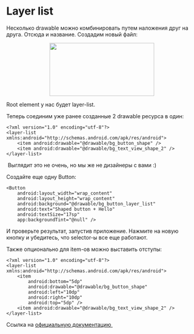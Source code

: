 <h1>Layer list</h1>

<p>Несколько drawable можно комбинировать путем наложения друг на друга. Отсюда и название. Создадим новый файл:</p>

<p style="text-align: center;"><img alt="" height="140" name="Снимок экрана 2022-04-24 в 14.36.59.png" src="https://ucarecdn.com/c2a7efb8-45af-477c-b6f6-e811f4a70006/" width="276"></p>

<p>Root element у нас будет layer-list.</p>

<p>Теперь соединим уже ранее созданные 2 drawable ресурса в один:</p>

<pre><code>&lt;?xml version="1.0" encoding="utf-8"?&gt;
&lt;layer-list xmlns:android="http://schemas.android.com/apk/res/android"&gt;
    &lt;item android:drawable="@drawable/bg_button_shape" /&gt;
    &lt;item android:drawable="@drawable/bg_text_view_shape_2" /&gt;
&lt;/layer-list&gt;</code></pre>

<p> Выглядит это не очень, но мы же не дизайнеры с вами :)</p>

<p>Создайте еще одну Button:</p>

<pre><code>&lt;Button
    android:layout_width="wrap_content"
    android:layout_height="wrap_content"
    android:background="@drawable/bg_button_layer_list"
    android:text="Shaped button + Hello"
    android:textSize="17sp"
    app:backgroundTint="@null" /&gt;</code></pre>

<p>И проверьте результат, запустив приложение. Нажмите на новую кнопку и убедитесь, что selector-ы все еще работают.</p>

<p>Также опционально для item-ов можно выставить отступы:</p>

<pre><code>&lt;?xml version="1.0" encoding="utf-8"?&gt;
&lt;layer-list xmlns:android="http://schemas.android.com/apk/res/android"&gt;
    &lt;item
        android:bottom="5dp"
        android:drawable="@drawable/bg_button_shape"
        android:left="10dp"
        android:right="10dp"
        android:top="5dp" /&gt;
    &lt;item android:drawable="@drawable/bg_text_view_shape_2" /&gt;
&lt;/layer-list&gt;</code></pre>

<p>Ссылка на <a href="https://developer.android.com/guide/topics/resources/drawable-resource.html#LayerList" rel="noopener noreferrer nofollow">официальную документацию </a></p>